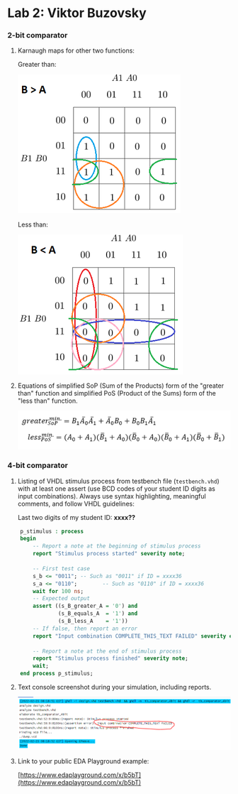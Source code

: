 # Lab 2: Viktor Buzovsky

### 2-bit comparator

1. Karnaugh maps for other two functions:

   Greater than:

   ![K-maps](images/b_greater_than_a.PNG)

   Less than:

   ![K-maps](images/b_lesser_than_a.PNG)

2. Equations of simplified SoP (Sum of the Products) form of the "greater than" function and simplified PoS (Product of the Sums) form of the "less than" function.

   ![Logic functions](images/equations.PNG)

### 4-bit comparator

1. Listing of VHDL stimulus process from testbench file (`testbench.vhd`) with at least one assert (use BCD codes of your student ID digits as input combinations). Always use syntax highlighting, meaningful comments, and follow VHDL guidelines:

   Last two digits of my student ID: **xxxx??**

```vhdl
    p_stimulus : process
    begin
        -- Report a note at the beginning of stimulus process
        report "Stimulus process started" severity note;

        -- First test case
        s_b <= "0011"; -- Such as "0011" if ID = xxxx36
        s_a <= "0110";        -- Such as "0110" if ID = xxxx36
        wait for 100 ns;
        -- Expected output
        assert ((s_B_greater_A = '0') and
                (s_B_equals_A  = '1') and
                (s_B_less_A    = '1'))
        -- If false, then report an error
        report "Input combination COMPLETE_THIS_TEXT FAILED" severity error;

        -- Report a note at the end of stimulus process
        report "Stimulus process finished" severity note;
        wait;
    end process p_stimulus;
```

2. Text console screenshot during your simulation, including reports.

   ![your figure](images/console_capture.PNG)

3. Link to your public EDA Playground example:

   [https://www.edaplayground.com/x/b5bT](https://www.edaplayground.com/x/b5bT)
